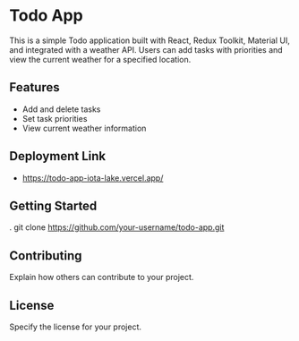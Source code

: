 # Todo App

This is a simple Todo application built with React, Redux Toolkit, Material UI, and integrated with a weather API. Users can add tasks with priorities and view the current weather for a specified location.

## Features

- Add and delete tasks
- Set task priorities
- View current weather information

## Deployment Link
- https://todo-app-iota-lake.vercel.app/

## Getting Started

. git clone https://github.com/your-username/todo-app.git

## Contributing

Explain how others can contribute to your project.

## License

Specify the license for your project.
